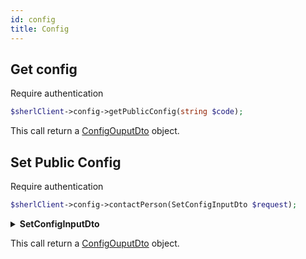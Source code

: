 ```yaml
---
id: config
title: Config
---
```


## Get config

<span class="badge badge--warning">Require authentication</span>

```php
$sherlClient->config->getPublicConfig(string $code);
```

This call return a [ConfigOuputDto](#configoutputdto) object.

## Set Public Config

<span class="badge badge--warning">Require authentication</span>

```php
$sherlClient->config->contactPerson(SetConfigInputDto $request);
```

<details>
<summary><b>SetConfigInputDto</b></summary>

| Fields        |  Type   |      Required      | Description             |
| :------------ | :-----: | :----------------: | ----------------------- |
| **isPublic**  | boolean | :white_check_mark: | Is public config status |
| **code**      | string  | :white_check_mark: | Config identifier code  |
| **value**     |  mixed  | :white_check_mark: | Config value            |
| **appliedTo** | string  |        :x:         | Target to apply config  |

</details>

This call return a [ConfigOuputDto](#configoutputdto) object.
